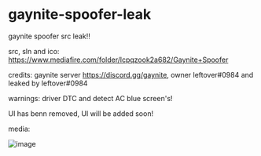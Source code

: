 # gaynite-spoofer-leak
gaynite spoofer src leak!!


src, sln and ico: https://www.mediafire.com/folder/lcpqzook2a682/Gaynite+Spoofer

credits: gaynite server https://discord.gg/gaynite, owner leftover#0984 and leaked by leftover#0984

warnings: driver DTC and detect AC blue screen's!

UI has benn removed, UI will be added soon!

media:

![image](https://user-images.githubusercontent.com/104642778/190928949-ca8d6080-24f7-4dc5-a403-069e7abdc0c7.png)
